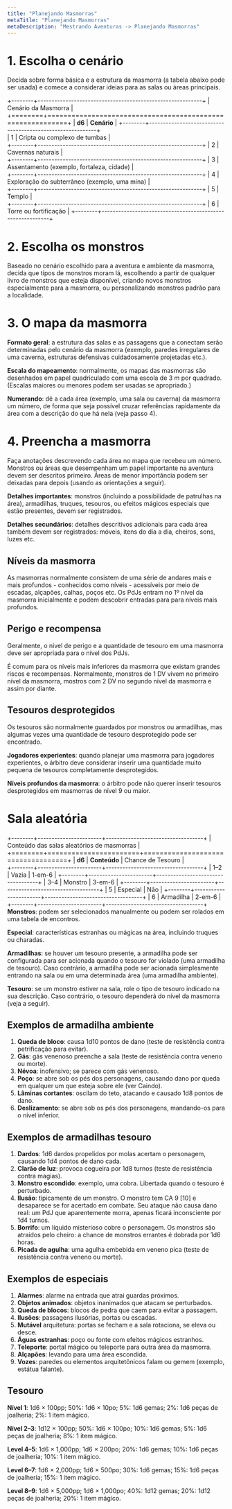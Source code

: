 ```yaml
---
title: "Planejando Masmorras"
metaTitle: "Planejando Masmorras"
metaDescription: "Mestrando Aventuras -> Planejando Masmorras"
---
```


# 1. Escolha o cenário
Decida sobre  forma básica e a estrutura da masmorra (a tabela abaixo pode ser usada) e comece a considerar ideias para as salas ou áreas principais.

+--------+-----------------------------------------------------------+
| Cenário da Masmorra                                                |
+========+===========================================================+
| **d6** | **Cenário**                                               |
+--------+-----------------------------------------------------------+               
| 1      | Cripta ou complexo de tumbas                              |                        
+--------+-----------------------------------------------------------+
| 2      | Cavernas naturais                                         |                  
+--------+-----------------------------------------------------------+
| 3      | Assentamento (exemplo, fortaleza, cidade)                 |                                     
+--------+-----------------------------------------------------------+
| 4      | Exploração do subterrâneo (exemplo, uma mina)             |                                   
+--------+-----------------------------------------------------------+
| 5      | Templo                                                    |         
+--------+-----------------------------------------------------------+
| 6      | Torre ou fortificação                                     |
+--------+-----------------------------------------------------------+

# 2. Escolha os monstros

Baseado no cenário escolhido para a aventura e ambiente da masmorra, decida que tipos de monstros moram lá, escolhendo a partir de qualquer livro de monstros que esteja disponível, criando novos monstros especialmente para a masmorra, ou personalizando monstros padrão para a localidade.

# 3. O mapa da masmorra

**Formato geral**: a estrutura das salas e as passagens que a conectam serão determinadas pelo cenário da masmorra (exemplo, paredes irregulares de uma caverna, estruturas defensivas cuidadosamente projetadas etc.).

**Escala do mapeamento**: normalmente, os mapas das masmorras são desenhados em papel quadriculado com uma escola de 3 m por quadrado. (Escalas maiores ou menores podem ser usadas se apropriado.)

**Numerando**: dê a cada área (exemplo, uma sala ou caverna) da masmorra um número, de forma que seja possível cruzar referências rapidamente da área com a descrição do que há nela (veja passo 4).

# 4. Preencha a masmorra

Faça anotações descrevendo cada área no mapa que recebeu um número. Monstros ou áreas que desempenham um papel importante na aventura devem ser descritos primeiro. Áreas de menor importância podem ser deixadas para depois (usando as orientações a seguir).

**Detalhes importantes**: monstros (incluindo a possibilidade de patrulhas na área), armadilhas, truques, tesouros, ou efeitos mágicos especiais que estão presentes, devem ser registrados.

**Detalhes secundários**: detalhes descritivos adicionais para cada área também devem ser registrados: móveis, itens do dia a dia, cheiros, sons, luzes etc.

## Níveis da masmorra
As masmorras normalmente consistem de uma série de andares mais e mais profundos - conhecidos como níveis - acessíveis por meio de escadas, alçapões, calhas, poços etc. Os PdJs entram no 1º nível da masmorra inicialmente e podem descobrir entradas para para níveis mais profundos.

## Perigo e recompensa
Geralmente, o nível de perigo e a quantidade de tesouro em uma masmorra deve ser apropriada para o nível dos PdJs.

É comum para os níveis mais inferiores da masmorra que existam grandes riscos e recompensas. Normalmente, monstros de 1 DV vivem no primeiro nível da masmorra, mostros com 2 DV no segundo nível da masmorra e assim por diante.

## Tesouros desprotegidos

Os tesouros são normalmente guardados por monstros ou armadilhas, mas algumas vezes uma quantidade de tesouro desprotegido pode ser encontrado.

**Jogadores experientes**: quando planejar uma masmorra para jogadores experientes, o árbitro deve considerar inserir uma quantidade muito pequena de tesouros completamente desprotegidos.

**Níveis profundos da masmorra**: o árbitro pode não querer inserir tesouros desprotegidos em masmorras de nível 9 ou maior.

# Sala aleatória 

+--------+-----------------------+-----------------------------------+
| Conteúdo das salas aleatórios de masmorras                         |
+========+=======================+===================================+
| **d6** | **Conteúdo**          | Chance de Tesouro                 |             
+--------+-----------------------+-----------------------------------+
| 1–2    | Vazia                 | 1-em-6                            | 
+--------+-----------------------+-----------------------------------+
| 3–4    | Monstro               | 3-em-6                            | 
+--------+-----------------------+-----------------------------------+
| 5      | Especial              | Não                               |
+--------+-----------------------+-----------------------------------+
| 6      | Armadilha             | 2-em-6                            | 
+--------+-----------------------+-----------------------------------+
**Monstros**: podem ser selecionados manualmente ou podem ser rolados em uma tabela de encontros.

**Especial**: características estranhas ou mágicas na área, incluindo truques ou charadas.

**Armadilhas**: se houver um tesouro presente, a armadilha pode ser configurada para ser acionada quando o tesouro for violado (uma armadilha de tesouro). Caso contrário, a armadilha pode ser acionada simplesmente entrando na sala ou em uma determinada área (uma armadilha ambiente).

**Tesouro**: se um monstro estiver na sala, role o tipo de tesouro indicado na sua descrição. Caso contrário, o tesouro dependerá do nível da masmorra (veja a seguir).

## Exemplos de armadilha ambiente

1. **Queda de bloco**: causa 1d10 pontos de dano (teste de resistência contra petrificação para evitar).
2. **Gás**: gás venenoso preenche a sala (teste de resistência contra veneno ou morte).
3. **Névoa**: inofensivo; se parece com gás venenoso.
4. **Poço**: se abre sob os pés dos personagens, causando dano por queda em qualquer um que esteja sobre ele (ver Caindo).
5. **Lâminas cortantes**: oscilam do teto, atacando e causado 1d8 pontos de dano.
6. **Deslizamento**: se abre sob os pés dos personagens, mandando-os para o nível inferior.

## Exemplos de armadilhas tesouro

1. **Dardos**: 1d6 dardos propelidos por molas acertam o personagem, causando 1d4 pontos de dano cada.
2. **Clarão de luz**: provoca cegueira por 1d8 turnos (teste de resistência contra magias).
3. **Monstro escondido**: exemplo, uma cobra. Libertada quando o tesouro é perturbado.
4. **Ilusão**: tipicamente de um monstro. O monstro tem CA 9 [10] e desaparece se for acertado em combate. Seu ataque não causa dano real: um PdJ que aparentemente morra, apenas ficará inconsciente por 1d4 turnos.
5. **Borrifo**: um líquido misterioso cobre o personagem. Os monstros são atraídos pelo cheiro: a chance de monstros errantes é dobrada por 1d6 horas.
6. **Picada de agulha**: uma agulha embebida em veneno pica (teste de resistência contra veneno ou morte).

## Exemplos de especiais

1. **Alarmes**: alarme na entrada que atrai guardas próximos.
2. **Objetos animados**: objetos inanimados que atacam se perturbados.
3. **Queda de blocos**: blocos de pedra que caem para evitar a passagem.
4. **Ilusões**: passagens ilusórias, portas ou escadas.
5. **Mutável** arquitetura: portas se fecham e a sala rotaciona, se eleva ou desce.
6. **Águas estranhas**: poço ou fonte com efeitos mágicos estranhos.
7. **Teleporte**: portal mágico ou teleporte para outra área da masmorra.
8. **Alçapões**: levando para uma área escondida.
9. **Vozes**: paredes ou elementos arquitetônicos falam ou gemem (exemplo, estátua falante).

## Tesouro

**Nível 1**: 1d6 × 100pp; 50%: 1d6 × 10po; 5%: 1d6 gemas; 2%: 1d6 peças de joalheria; 2%: 1 item mágico.

**Nível 2–3**: 1d12 × 100pp; 50%: 1d6 × 100po; 10%: 1d6 gemas; 5%: 1d6 peças de joalheria; 8%: 1 item mágico.

**Level 4–5**: 1d6 × 1,000pp; 1d6 × 200po; 20%: 1d6 gemas; 10%: 1d6 peças de joalheria; 10%: 1 item mágico.

**Level 6–7**: 1d6 × 2,000pp; 1d6 × 500po; 30%: 1d6 gemas; 15%: 1d6 peças de joalheria; 15%: 1 item mágico.

**Level 8–9**: 1d6 × 5,000pp; 1d6 × 1,000po; 40%: 1d12 gemas; 20%: 1d12 peças de joalheria; 20%: 1 item mágico. 